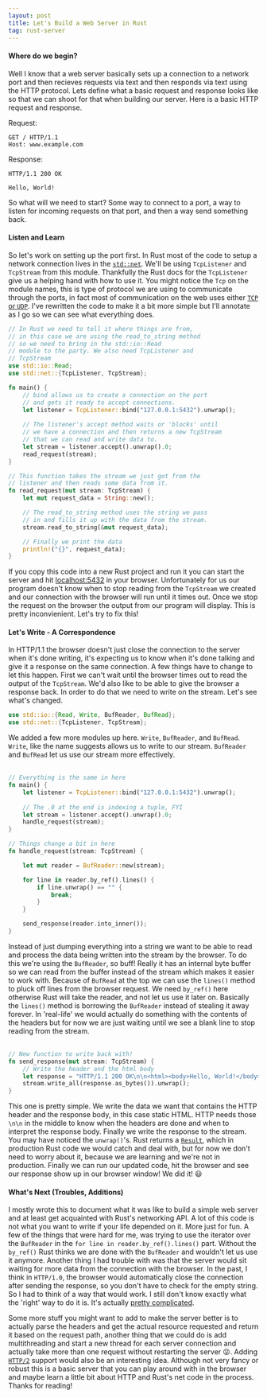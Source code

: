 ```yaml
---
layout: post
title: Let's Build a Web Server in Rust
tag: rust-server
---
```


#### Where do we begin?

Well I know that a web server basically sets up a connection to a network port and then recieves requests via text and then responds via text using the HTTP protocol. Lets define what a basic request and response looks like so that we can shoot for that when building our server. Here is a basic HTTP request and response.

Request:

```
GET / HTTP/1.1
Host: www.example.com
```

Response:

```
HTTP/1.1 200 OK

Hello, World!
```

So what will we need to start? Some way to connect to a port, a way to listen for incoming requests on that port, and then a way send something back. 

#### Listen and Learn

So let's work on setting up the port first. In Rust most of the code to setup a network connection lives in the [`std::net`](https://doc.rust-lang.org/std/net/index.html). We'll be using `TcpListener` and `TcpStream` from this module. Thankfully the Rust docs for the `TcpListener` give us a helping hand with how to use it. You might notice the `Tcp` on the module names, this is type of protocol we are using to communicate through the ports, in fact most of communication on the web uses either [`TCP` or `UDP`](https://en.wikibooks.org/wiki/Communication_Networks/TCP_and_UDP_Protocols). I've rewritten the code to make it a bit more simple but I'll annotate as I go so we can see what everything does.

```rust
// In Rust we need to tell it where things are from, 
// in this case we are using the read_to_string method
// so we need to bring in the std::io::Read
// module to the party. We also need TcpListener and
// TcpStream
use std::io::Read;
use std::net::{TcpListener, TcpStream};

fn main() {
    // bind allows us to create a connection on the port
    // and gets it ready to accept connections.
    let listener = TcpListener::bind("127.0.0.1:5432").unwrap();
    
    // The listener's accept method waits or 'blocks' until
    // we have a connection and then returns a new TcpStream
    // that we can read and write data to.
    let stream = listener.accept().unwrap().0;
    read_request(stream);
}

// This function takes the stream we just got from the
// listener and then reads some data from it.
fn read_request(mut stream: TcpStream) {
    let mut request_data = String::new();

    // The read_to_string method uses the string we pass
    // in and fills it up with the data from the stream.
    stream.read_to_string(&mut request_data);

    // Finally we print the data
    println!("{}", request_data);
}
```

If you copy this code into a new Rust project and run it you can start the server and hit [localhost:5432](http://localhost:5432) in your browser. Unfortunately for us our program doesn't know when to stop reading from the `TcpStream` we created and our connection with the browser will run until it times out. Once we stop the request on the browser the output from our program will display. This is pretty inconvienient. Let's try to fix this!

#### Let's Write - A Correspondence

In HTTP/1.1 the browser doesn't just close the connection to the server when it's done writing, it's expecting us to know when it's done talking and give it a response on the same connection. A few things have to change to let this happen. First we can't wait until the browser times out to read the output of the `TcpStream`. We'd also like to be able to give the browser a response back. In order to do that we need to write on the stream. Let's see what's changed. 

```rust
use std::io::{Read, Write, BufReader, BufRead};
use std::net::{TcpListener, TcpStream};
```
We added a few more modules up here. `Write`, `BufReader`, and `BufRead`. `Write`, like the name suggests allows us to write to our stream. `BufReader` and `BufRead` let us use our stream more effectively.
<br>
<br>

```rust
// Everything is the same in here
fn main() {
    let listener = TcpListener::bind("127.0.0.1:5432").unwrap();
    
    // The .0 at the end is indexing a tuple, FYI
    let stream = listener.accept().unwrap().0;
    handle_request(stream);
}

// Things change a bit in here
fn handle_request(stream: TcpStream) {

    let mut reader = BufReader::new(stream);

    for line in reader.by_ref().lines() {
        if line.unwrap() == "" {
            break;
        }
    }

    send_response(reader.into_inner());
}
```

Instead of just dumping everything into a string we want to be able to read and process the data being written into the stream by the browser. To do this we're using the `BufReader`, so buff! Really it has an internal byte buffer so we can read from the buffer instead of the stream which makes it easier to work with. Because of `BufRead` at the top we can use the `lines()` method to pluck off lines from the browser request. We need `by_ref()` here otherwise Rust will take the reader, and not let us use it later on. Basically the `lines()` method is borrowing the `BufReader` instead of stealing it away forever. In 'real-life' we would actually do something with the contents of the headers but for now we are just waiting until we see a blank line to stop reading from the stream.
<br>
<br>

```rust
// New function to write back with!
fn send_response(mut stream: TcpStream) {
    // Write the header and the html body
    let response = "HTTP/1.1 200 OK\n\n<html><body>Hello, World!</body></html>";
    stream.write_all(response.as_bytes()).unwrap();
}
```

This one is pretty simple. We write the data we want that contains the HTTP header and the response body, in this case static HTML. HTTP needs those `\n\n` in the middle to know when the headers are done and when to interpret the response body. Finally we write the response to the stream. You may have noticed the `unwrap()`'s. Rust returns a [`Result`](https://doc.rust-lang.org/book/error-handling.html#the-result-type), which in production Rust code we would catch and deal with, but for now we don't need to worry about it, because we are learning and we're not in production. Finally we can run our updated code, hit the browser and see our response show up in our browser window! We did it! 😃

#### What's Next (Troubles, Additions)

I mostly wrote this to document what it was like to build a simple web server and at least get acquainted with Rust's networking API. A lot of this code is not what you want to write if your life depended on it. More just for fun. A few of the things that were hard for me, was trying to use the iterator over the `BufReader` in the `for line in reader.by_ref().lines()` part. Without the `by_ref()` Rust thinks we are done with the `BufReader` and wouldn't let us use it anymore. Another thing I had trouble with was that the server would sit waiting for more data from the connection with the browser. In the past, I think in `HTTP/1.0`, the browser would automatically close the connection after sending the response, so you don't have to check for the empty string. So I had to think of a way that would work. I still don't know exactly what the 'right' way to do it is. It's actually [pretty complicated](https://tools.ietf.org/html/rfc2616#section-19.3). 

Some more stuff you might want to add to make the server better is to actually parse the headers and get the actual resource requested and return it based on the request path, another thing that we could do is add multithreading and start a new thread for each server connection and actually take more than one request without restarting the server 😜. Adding [`HTTP/2`](http://httpwg.org/specs/rfc7540.html) support would also be an interesting idea. Although not very fancy or robust this is a basic server that you can play around with in the browser and maybe learn a little bit about HTTP and Rust's net code in the process. Thanks for reading!
